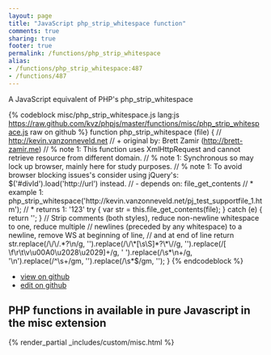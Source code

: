 ```yaml
---
layout: page
title: "JavaScript php_strip_whitespace function"
comments: true
sharing: true
footer: true
permalink: /functions/php_strip_whitespace
alias:
- /functions/php_strip_whitespace:487
- /functions/487
---
```

<!-- Generated by Rakefile:build -->
A JavaScript equivalent of PHP's php_strip_whitespace

{% codeblock misc/php_strip_whitespace.js lang:js https://raw.github.com/kvz/phpjs/master/functions/misc/php_strip_whitespace.js raw on github %}
function php_strip_whitespace (file) {
    // http://kevin.vanzonneveld.net
    // +   original by: Brett Zamir (http://brett-zamir.me)
    // %        note 1: This function uses XmlHttpRequest and cannot retrieve resource from different domain.
    // %        note 1: Synchronous so may lock up browser, mainly here for study purposes.
    // %        note 1: To avoid browser blocking issues's consider using jQuery's: $('#divId').load('http://url') instead.
    // -    depends on: file_get_contents
    // *     example 1: php_strip_whitespace('http://kevin.vanzonneveld.net/pj_test_supportfile_1.htm');
    // *     returns 1: '123'
    try {
        var str = this.file_get_contents(file);
    } catch (e) {
        return '';
    }
    // Strip comments (both styles), reduce non-newline whitespace to one, reduce multiple
    // newlines (preceded by any whitespace) to a newline, remove WS at beginning of line,
    // and at end of line
    return str.replace(/\/\/.*?\n/g, '').replace(/\/\*[\s\S]*?\*\//g, '').replace(/[ \f\r\t\v\u00A0\u2028\u2029]+/g, ' ').replace(/\s*\n+/g, '\n').replace(/^\s+/gm, '').replace(/\s*$/gm, '');
}
{% endcodeblock %}

 - [view on github](https://github.com/kvz/phpjs/blob/master/functions/misc/php_strip_whitespace.js)
 - [edit on github](https://github.com/kvz/phpjs/edit/master/functions/misc/php_strip_whitespace.js)

## PHP functions in available in pure Javascript in the misc extension
{% render_partial _includes/custom/misc.html %}
